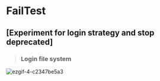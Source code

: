 # FailTest
## [Experiment for login strategy and stop deprecated]

> ### Login file system 
![ezgif-4-c2347be5a3](https://github.com/WeiberNoname/FailTest/assets/129390032/a9af1ca6-1687-4f47-9ea4-af1d0481071a)


